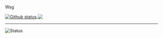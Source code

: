 Wsg




<a href="https://github.com/bluuxyz">
  <img align="center" src="https://github-readme-stats.vercel.app/api?username=bluuxyz&show_icons=true&theme=radical" alt="Github status" />
</a>
<a href="https://github.com/bluuxyz">
  <img align="center" src="https://github-readme-stats.vercel.app/api/top-langs/?username=bluuxyz&layout=compact&theme=radical" />
</a>


___
<p align="left"> <img src="https://komarev.com/ghpvc/?username=bluuxyz" alt="Status" /> </p>


